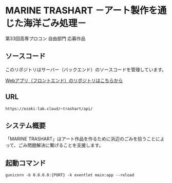 # MARINE TRASHART －アート製作を通じた海洋ごみ処理－
第33回高専プロコン 自由部門 応募作品

## ソースコード
このリポジトリはサーバー（バックエンド）のソースコードを管理しています。

[Webアプリ（フロントエンド）のリポジトリはこちらから](https://github.com/ezaki-lab/2022-trashart)

## URL
```https://ezaki-lab.cloud/~trashart/api/```

## システム概要
「MARINE TRASHART」はアート作品を作るために浜辺のごみを拾うことによって、ごみ問題解決に繋げることを支援します。

## 起動コマンド
```gunicorn -b 0.0.0.0:{PORT} -k eventlet main:app --reload```
